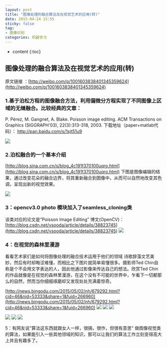```yaml
---
layout: post
title: "图像处理的融合算法及在视觉艺术的应用(转)"
date: 2015-04-24 15:55
sticky: false
tag: 
- 图像识别
categories: 机器学习
---
```


* content
{:toc}

## 图像处理的融合算法及在视觉艺术的应用(转)
原文链接 ：[http://weibo.com/p/1001603838401345359624](http://weibo.com/p/1001603838401345359624)

### 1.基于泊松方程的图像融合方法，利用偏微分方程实现了不同图像上区域的无缝融合。比较经典的文章：
P. Pérez, M. Gangnet, A. Blake. Poisson image editing. ACM Transactions on Graphics (SIGGRAPH'03), 22(3):313-318, 2003.
 下载地址（paper+matlab代码）：
  http://pan.baidu.com/s/1sjt51u9

![](http://ww3.sinaimg.cn/large/0060jr72gw1erqytcl86ej30k20cbgp3.jpg)

### 2.泊松融合的一个基本介绍
[http://blog.sina.com.cn/s/blog_4c191f370100uqro.html](http://blog.sina.com.cn/s/blog_4c191f370100uqro.html)
     下图是图像编辑的结果，通过改变花朵的融合边界，将其重新融合到图像中，从而可以自然地改变其色调，呈现出新的视觉效果。
 
   ![](http://ww1.sinaimg.cn/large/0060jr72gw1erqyqldgayj30c2083753.jpg)
 
### 3：opencv3.0 photo 模块加入了seamless_cloning类
该类对应的论文是“Poisson Image Editing”
    博文(OpenCV)：
    [http://blog.csdn.net/vsooda/article/details/38823745](http://blog.csdn.net/vsooda/article/details/38823745)
    ![](http://ww2.sinaimg.cn/large/0060jr72gw1erqyo8vv3bj30ky0k1tfn.jpg)
    
### 4：在视觉的森林里漫游
看看艺术家们是如何将图像处理的融合技术运用于他们的领域
    诗歌辞藻文艺美妙，然后有时却晦涩难懂，而相比之下图片就简单易懂很多。摄影师Ted Chin自称是个不会用文字表达的人，因此他通过影像来传达自己的想法。欣赏Ted Chin的作品就像是在视觉的森林里漫游，在这个没有不可能的世界中，乍看下一切都那么的自然，然而当你细细琢磨却又发现处处充满着惊奇。
     
    
[http://news.bingodu.com/2015/05/02/nh/679292.html?cid=46&nid=53333&share=1&fuid=266960](http://news.bingodu.com/2015/05/02/nh/679292.html?cid=46&nid=53333&share=1&fuid=266960)
     ![](http://ww2.sinaimg.cn/large/0060jr72gw1erqz06mltxj30hs0hs77f.jpg)
![](http://ww2.sinaimg.cn/large/0060jr72gw1erqz07ji04j30hs0hsq5g.jpg)
![](http://ww1.sinaimg.cn/large/0060jr72gw1erqz088va3j30hs0hsaaq.jpg)

![](http://ww3.sinaimg.cn/large/0060jr72gw1erqz08hpzej30hs0hsjsg.jpg)
![](http://ww1.sinaimg.cn/large/0060jr72gw1erqz08v3wdj30hs0hs75r.jpg)
![](http://ww1.sinaimg.cn/large/0060jr72gw1erqz094wbgj30hs0hsjsj.jpg)
     

5：有网友说“算法这东西就跟女人一样，很搞，很作，但很有意思"
做图像视觉类的算法，如果能引入一些其他领域的知识，那可以让我们的算法工作立刻变得高大上并且有趣多了。
